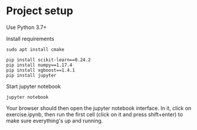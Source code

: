 # Project setup

Use Python 3.7+

Install requirements
```
sudo apt install cmake

pip install scikit-learn==0.24.2
pip install numpy==1.17.4
pip install xgboost==1.4.1
pip install jupyter
```

Start jupyter notebook
```
jupyter notebook
```

Your browser should then open the jupyter notebook interface. In it, click on exercise.ipynb, then run the first cell (click on it and press shift+enter) to make sure everything's up and running.
